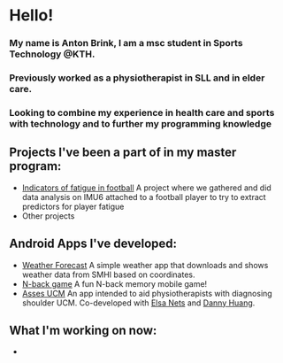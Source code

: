 # Hello!
### My name is Anton Brink, I am a msc student in Sports Technology @KTH.
### Previously worked as a physiotherapist in SLL and in elder care.
### Looking to combine my experience in health care and sports with technology and to further my programming knowledge

## Projects I've been a part of in my master program:
* [Indicators of fatigue in football](https://github.com/AntonBrinkCodes/Indicators-of-fatigue-in-football)
  A project where we gathered and did data analysis on IMU6 attached to a football player to try to extract predictors for player fatigue
* Other projects

## Android Apps I've developed:
* [Weather Forecast](https://github.com/AntonBrinkCodes/WeatherForecast)
A simple weather app that downloads and shows weather data from SMHI based on coordinates.
* [N-back game](https://github.com/AntonBrinkCodes/NBack)
A fun N-back memory mobile game!
* [Asses UCM](https://github.com/AntonBrinkCodes/Asess-UCM)
An app intended to aid physiotherapists with diagnosing shoulder UCM. Co-developed with [Elsa Nets](https://github.com/elsanetz) and [Danny Huang](https://github.com/tyhuangdanny).
## What I'm working on now:
-


<!--
**AntonBrinkCodes/AntonBrinkCodes** is a ✨ _special_ ✨ repository because its `README.md` (this file) appears on your GitHub profile.

Here are some ideas to get you started:

- 🔭 I’m currently working on ...
- 🌱 I’m currently learning ...
- 👯 I’m looking to collaborate on ...
- 🤔 I’m looking for help with ...
- 💬 Ask me about ...
- 📫 How to reach me: ...
- 😄 Pronouns: ...
- ⚡ Fun fact: ...
-->
